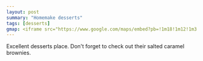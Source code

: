 ```yaml
---
layout: post
summary: "Homemake desserts"
tags: [desserts]
gmap: <iframe src="https://www.google.com/maps/embed?pb=!1m18!1m12!1m3!1d3909.1870250404063!2d104.91484641234102!3d11.53843774462558!2m3!1f0!2f0!3f0!3m2!1i1024!2i768!4f13.1!3m3!1m2!1s0x310950de768d93cf%3A0x578edc16e9a4177d!2sCrumbs%20Homemade%20Cakes!5e0!3m2!1sen!2skh!4v1720575301588!5m2!1sen!2skh" width="600" height="450" style="border:0;" allowfullscreen="" loading="lazy" referrerpolicy="no-referrer-when-downgrade"></iframe>
---
```


Excellent desserts place. Don't forget to check out their salted caramel brownies.

